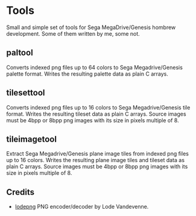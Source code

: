 # Tools
Small and simple set of tools for Sega MegaDrive/Genesis hombrew development.
Some of them written by me, some not.

## paltool
Converts indexed png files up to 64 colors to Sega Megadrive/Genesis palette
format. Writes the resulting palette data as plain C arrays.

## tilesettool
Converts indexed png files up to 16 colors to Sega Megadrive/Genesis tile
format. Writes the resulting tileset data as plain C arrays.
Source images must be 4bpp or 8bpp png images with its size in pixels multiple
of 8.

## tileimagetool
Extract Sega Megadrive/Genesis plane image tiles from indexed png files up to 16
colors. Writes the resulting plane image tiles and tileset data as plain C
arrays.
Source images must be 4bpp or 8bpp png images with its size in pixels multiple
of 8.

## Credits
- [lodepng](https://github.com/lvandeve/lodepng) PNG encoder/decoder by Lode
  Vandevenne.
 